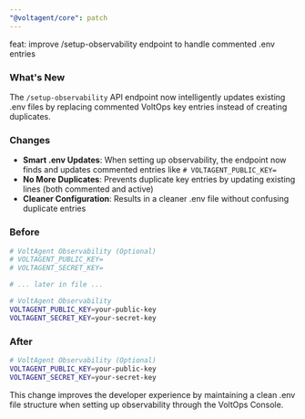 ```yaml
---
"@voltagent/core": patch
---
```


feat: improve /setup-observability endpoint to handle commented .env entries

### What's New

The `/setup-observability` API endpoint now intelligently updates existing .env files by replacing commented VoltOps key entries instead of creating duplicates.

### Changes

- **Smart .env Updates**: When setting up observability, the endpoint now finds and updates commented entries like `# VOLTAGENT_PUBLIC_KEY=`
- **No More Duplicates**: Prevents duplicate key entries by updating existing lines (both commented and active)
- **Cleaner Configuration**: Results in a cleaner .env file without confusing duplicate entries

### Before

```bash
# VoltAgent Observability (Optional)
# VOLTAGENT_PUBLIC_KEY=
# VOLTAGENT_SECRET_KEY=

# ... later in file ...

# VoltAgent Observability
VOLTAGENT_PUBLIC_KEY=your-public-key
VOLTAGENT_SECRET_KEY=your-secret-key
```

### After

```bash
# VoltAgent Observability (Optional)
VOLTAGENT_PUBLIC_KEY=your-public-key
VOLTAGENT_SECRET_KEY=your-secret-key
```

This change improves the developer experience by maintaining a clean .env file structure when setting up observability through the VoltOps Console.
